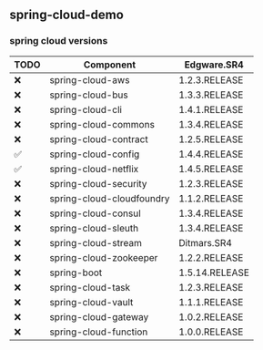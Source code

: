 ## spring-cloud-demo

### spring cloud versions

|TODO|Component|Edgware.SR4|
|---|---|---|
|❌|spring-cloud-aws|1.2.3.RELEASE|
|❌|spring-cloud-bus|1.3.3.RELEASE|
|❌|spring-cloud-cli|1.4.1.RELEASE|
|❌|spring-cloud-commons|1.3.4.RELEASE|
|❌|spring-cloud-contract|1.2.5.RELEASE|
|✅|spring-cloud-config|1.4.4.RELEASE|
|✅|spring-cloud-netflix|1.4.5.RELEASE|
|❌|spring-cloud-security|1.2.3.RELEASE|
|❌|spring-cloud-cloudfoundry|1.1.2.RELEASE|
|❌|spring-cloud-consul|1.3.4.RELEASE|
|❌|spring-cloud-sleuth|1.3.4.RELEASE|
|❌|spring-cloud-stream|Ditmars.SR4|
|❌|spring-cloud-zookeeper|1.2.2.RELEASE|
|❌|spring-boot|1.5.14.RELEASE|
|❌|spring-cloud-task|1.2.3.RELEASE|
|❌|spring-cloud-vault|1.1.1.RELEASE|
|❌|spring-cloud-gateway|1.0.2.RELEASE|
|❌|spring-cloud-function|1.0.0.RELEASE|
